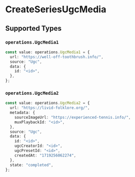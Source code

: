 # CreateSeriesUgcMedia


## Supported Types

### `operations.UgcMedia1`

```typescript
const value: operations.UgcMedia1 = {
  url: "https://well-off-toothbrush.info/",
  source: "Ugc",
  data: {
    id: "<id>",
  },
};
```

### `operations.UgcMedia2`

```typescript
const value: operations.UgcMedia2 = {
  url: "https://livid-folklore.org/",
  metadata: {
    sourceImageUrl: "https://experienced-tennis.info/",
    muxPlaybackId: "<id>",
  },
  source: "Ugc",
  data: {
    id: "<id>",
    ugcCreatorId: "<id>",
    ugcPresetId: "<id>",
    createdAt: "1719256062274",
  },
  state: "completed",
};
```


